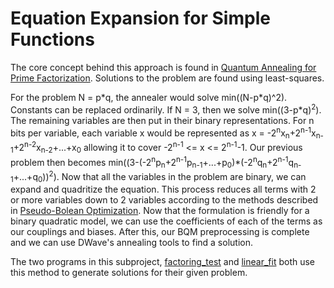 # Equation Expansion for Simple Functions

The core concept behind this approach is found in [Quantum Annealing for Prime Factorization](https://www.nature.com/articles/s41598-018-36058-z). Solutions to the problem are found using least-squares. 

For the problem N = p\*q, the annealer would solve min((N-p\*q)^2). Constants can be replaced ordinarily. If N = 3, then we solve min((3-p\*q)<sup>2</sup>). The remaining variables are then put in their binary representations. For n bits per variable, each variable x would be represented as x = -2<sup>n</sup>x<sub>n</sub>+2<sup>n-1</sup>x<sub>n-1</sub>+2<sup>n-2</sup>x<sub>n-2</sub>+...+x<sub>0</sub> allowing it to cover -2<sup>n-1</sup> <= x <= 2<sup>n-1</sup>-1. Our previous problem then becomes min((3-(-2<sup>n</sup>p<sub>n</sub>+2<sup>n-1</sup>p<sub>n-1</sub>+...+p<sub>0</sub>)\*(-2<sup>n</sup>q<sub>n</sub>+2<sup>n-1</sup>q<sub>n-1</sub>+...+q<sub>0</sub>))<sup>2</sup>). Now that all the variables in the problem are binary, we can expand and quadritize the equation. This process reduces all terms with 2 or more variables down to 2 variables according to the methods described in [Pseudo-Bolean Optimization](https://www.sciencedirect.com/science/article/pii/S0166218X01003419). Now that the formulation is friendly for a binary quadratic model, we can use the coefficients of each of the terms as our couplings and biases. After this, our BQM preprocessing is complete and we can use DWave's annealing tools to find a solution. 

The two programs in this subproject, [factoring_test](factoring_test.py) and [linear_fit](linear_fit.py) both use this method to generate solutions for their given problem. 
